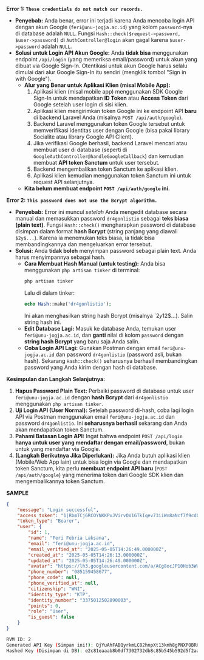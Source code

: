 **Error 1: `These credentials do not match our records.`**

*   **Penyebab:** Anda benar, error ini terjadi karena Anda mencoba login API dengan akun Google (`feri@unu-jogja.ac.id`) yang kolom `password`-nya di database adalah `NULL`. Fungsi `Hash::check($request->password, $user->password)` di `AuthController@login` akan gagal karena `$user->password` adalah `NULL`.
*   **Solusi untuk Login API Akun Google:** Anda **tidak bisa** menggunakan endpoint `/api/login` (yang memeriksa email/password) untuk akun yang dibuat via Google Sign-In. Otentikasi untuk akun Google harus selalu dimulai dari alur Google Sign-In itu sendiri (mengklik tombol "Sign in with Google").
    *   **Alur yang Benar untuk Aplikasi Klien (misal Mobile App):**
        1.  Aplikasi klien (misal mobile app) menggunakan SDK Google Sign-In untuk mendapatkan **ID Token** atau **Access Token** dari Google setelah user login di sisi klien.
        2.  Aplikasi klien mengirimkan token Google ini ke endpoint API **baru** di backend Laravel Anda (misalnya `POST /api/auth/google`).
        3.  Backend Laravel menggunakan token Google tersebut untuk memverifikasi identitas user dengan Google (bisa pakai library Socialite atau library Google API Client).
        4.  Jika verifikasi Google berhasil, backend Laravel mencari atau membuat user di database (seperti di `GoogleAuthController@handleGoogleCallback`) dan kemudian membuat **API token Sanctum** untuk user tersebut.
        5.  Backend mengembalikan token Sanctum ke aplikasi klien.
        6.  Aplikasi klien kemudian menggunakan token Sanctum ini untuk request API selanjutnya.
    *   **Kita belum membuat endpoint `POST /api/auth/google` ini.**

**Error 2: `This password does not use the Bcrypt algorithm.`**

*   **Penyebab:** Error ini muncul *setelah* Anda mengedit database secara manual dan memasukkan password `dr4gonlistio` sebagai **teks biasa (plain text)**. Fungsi `Hash::check()` mengharapkan password di database disimpan dalam format **hash Bcrypt** (string panjang yang diawali `$2y$...`). Karena ia menemukan teks biasa, ia tidak bisa membandingkannya dan mengeluarkan error tersebut.
*   **Solusi:** Anda **tidak boleh** menyimpan password sebagai plain text. Anda harus menyimpannya sebagai hash.
    *   **Cara Membuat Hash Manual (untuk testing):** Anda bisa menggunakan `php artisan tinker` di terminal:
        ```bash
        php artisan tinker
        ```
        Lalu di dalam tinker:
        ```php
        echo Hash::make('dr4gonlistio');
        ```
        Ini akan menghasilkan string hash Bcrypt (misalnya `$2y$12$...). Salin string hash ini.
    *   **Edit Database Lagi:** Masuk ke database Anda, temukan user `feri@unu-jogja.ac.id`, dan **ganti** nilai di kolom `password` dengan **string hash Bcrypt** yang baru saja Anda salin.
    *   **Coba Login API Lagi:** Gunakan Postman dengan email `feri@unu-jogja.ac.id` dan password `dr4gonlistio` (password asli, bukan hash). Sekarang `Hash::check()` seharusnya berhasil membandingkan password yang Anda kirim dengan hash di database.

**Kesimpulan dan Langkah Selanjutnya:**

1.  **Hapus Password Plain Text:** Perbaiki password di database untuk user `feri@unu-jogja.ac.id` dengan **hash Bcrypt** dari `dr4gonlistio` menggunakan `php artisan tinker`.
2.  **Uji Login API (User Normal):** Setelah password di-hash, coba lagi login API via Postman menggunakan email `feri@unu-jogja.ac.id` dan password `dr4gonlistio`. Ini **seharusnya berhasil** sekarang dan Anda akan mendapatkan token Sanctum.
3.  **Pahami Batasan Login API:** Ingat bahwa endpoint `POST /api/login` **hanya untuk user yang mendaftar dengan email/password**, bukan untuk yang mendaftar via Google.
4.  **(Langkah Berikutnya Jika Diperlukan):** Jika Anda butuh aplikasi klien (Mobile/Web App lain) untuk bisa login via Google dan mendapatkan token Sanctum, kita perlu **membuat endpoint API baru** (`POST /api/auth/google`) yang menerima token dari Google SDK klien dan mengembalikannya token Sanctum.

**SAMPLE**
```json
{
    "message": "Login successful",
    "access_token": "1|RbmTCj6RCOYNKKPxJVirvOV1GTkIqev73iiWn8aNcf7f9cd0",
    "token_type": "Bearer",
    "user": {
        "id": 1,
        "name": "Feri Febria Laksana",
        "email": "feri@unu-jogja.ac.id",
        "email_verified_at": "2025-05-05T14:26:49.000000Z",
        "created_at": "2025-05-05T14:26:13.000000Z",
        "updated_at": "2025-05-05T14:26:49.000000Z",
        "avatar": "https://lh3.googleusercontent.com/a/ACg8ocJP10Hob3Wab9_3wDjYe-XeIjxU9B3Vjn6LMPYWW-gnOKSoTaM=s96-c",
        "phone_number": "085159458677",
        "phone_code": null,
        "phone_verified_at": null,
        "citizenship": "WNI",
        "identity_type": "KTP",
        "identity_number": "3375012502890003",
        "points": 0,
        "role": "User",
        "is_guest": false
    }
}
```

```bash
RVM ID: 2
Generated API Key (Simpan ini!): QjYuAhFABQyrkmLC82hnpXt13kmh8gPNXPOBRHj2
Hashed Key (Disimpan di DB): e2c81eaaab8b0df7302732db8c85b545b592d5f2aac3fca82b2e20a3e209882e
```